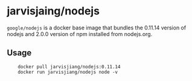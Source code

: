 # jarvisjaing/nodejs
`google/nodejs` is a docker base image that bundles the 0.11.14 version of nodejs and 2.0.0 version of npm installed from nodejs.org.

## Usage
        docker pull jarvisjiang/nodejs:0.11.14
        docker run jarvisjiang/nodejs node -v